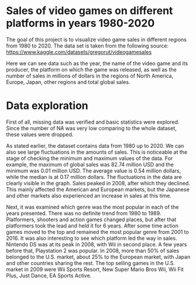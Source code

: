 # Sales of video games on different platforms in years 1980-2020
The goal of this project is to visualize video game sales in different regions from 1980 to 2020.
The data set is taken from the following source: https://www.kaggle.com/datasets/gregorut/videogamesales

Here we can see data such as the year, the name of the video game and its producer, the platform on which the game was released, as well as the number of sales in millions of dollars in the regions of North America, Europe, Japan, other regions and total global sales.
# Data exploration
First of all, missing data was verified and basic statistics were explored. Since the number of NA was very low comparing to the whole dataset, these values were dropped.

As stated earlier, the dataset contains data from 1980 up to 2020. We can also see large fluctuations in the amounts of sales. This is noticeable at the stage of checking the minimum and maximum values of the data. For example, the maximum of global sales was 82.74 million USD and the minimum was 0.01 million USD. The average value is 0.54 million dollars, while the median is at 0.17 million dollars. The fluctuations in the data are clearly visible in the graph. Sales peaked in 2008, after which they declined. This mainly affected the American and European markets, but the Japanese and other markets also experienced an increase in sales at this time.

Next, it was examined which genre was the most popular in each of the years presented. There was no definite trend from 1980 to 1989. Platformers, shooters and action games changed places, but after that platformers took the lead and held it for 6 years. After some time action games moved to the top and remained the most popular genre from 2001 to 2016.
It was also interesting to see which platform led the way in sales. Nintendo DS was at its peak in 2008, with Wii in second place. A few years before that, Playstation 2 was popular.
In 2008, more than 50% of sales belonged to the U.S. market, about 25% to the European market, with Japan and other countries sharing the rest.
The top selling games in the U.S. market in 2009 were Wii Sports Resort, New Super Mario Bros Wii, Wii Fit Plus, Just Dance, EA Sports Active.
